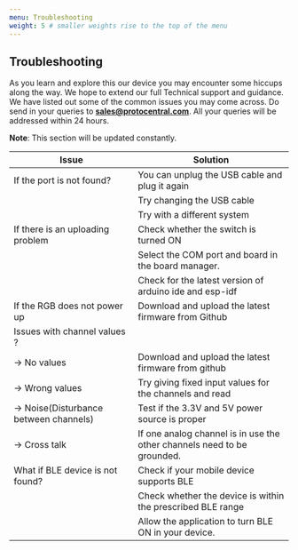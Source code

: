 ```yaml
---
menu: Troubleshooting
weight: 5 # smaller weights rise to the top of the menu
---
```


## Troubleshooting

As you learn and explore this our device you may encounter some hiccups along the way. We hope to extend our full Technical support and guidance. We have listed out some of the common issues you may come across. Do send in your queries to **sales@protocentral.com**. All your queries will be addressed within 24 hours.

**Note**: This section will be updated constantly.



| Issue                                  | Solution                                                                |
|----------------------------------------|-------------------------------------------------------------------------|
| If the port is not found?              | You can unplug the USB cable and plug it again                          |
|                                        | Try changing the USB cable                                              |
|                                        | Try with a different system                                             |
| If there is an uploading problem       | Check whether the switch is turned ON                                   |
|                                        | Select the COM port and board in the board manager.                     |
|                                        | Check for the latest version of arduino ide and esp-idf                 |
| If the RGB does not power up           | Download and upload the latest firmware from Github                     |
| Issues with channel values ?           |                                                                         |
| -> No values                           | Download and upload the latest firmware from github                     |
| -> Wrong values                        | Try giving fixed input values for the channels and read                 |
| -> Noise(Disturbance between channels) | Test if the 3.3V and 5V power source is proper                          |
| -> Cross talk                          | If one analog channel is in use the other channels need to be grounded. |
| What if BLE device is not found?       | Check if your mobile device supports BLE                                |
|                                        | Check whether the device is within the prescribed BLE range             |
|                                        | Allow the application to turn BLE ON in your device.                    |
